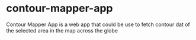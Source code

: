 # contour-mapper-app
Contour Mapper App is a web app that could be use to fetch contour dat of the selected area in the map across the globe
